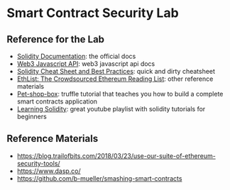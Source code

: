 # Smart Contract Security Lab

## Reference for the Lab
  - [Solidity Documentation](https://solidity.readthedocs.io/en/develop/): the official docs
  - [Web3 Javascript API](https://github.com/ethereum/wiki/wiki/JavaScript-API): web3 javascript api docs
  - [Solidity Cheat Sheet and Best Practices](https://github.com/manojpramesh/solidity-cheatsheet): quick and dirty cheatsheet
  - [EthList: The Crowdsourced Ethereum Reading List](https://github.com/Scanate/EthList): other reference materials
  - [Pet-shop-box](https://github.com/truffle-box/pet-shop-box): truffle tutorial that teaches you how to build a complete smart contracts application
  - [Learning Solidity](https://www.youtube.com/watch?v=v_hU0jPtLto&list=PL16WqdAj66SCOdL6XIFbke-XQg2GW_Avg): great youtube playlist with solidity tutorials for beginners

## Reference Materials
 - https://blog.trailofbits.com/2018/03/23/use-our-suite-of-ethereum-security-tools/
 - https://www.dasp.co/
 - https://github.com/b-mueller/smashing-smart-contracts

